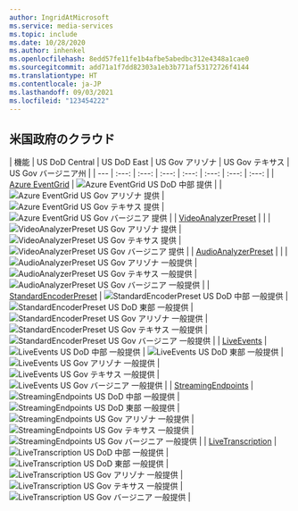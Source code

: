 ```yaml
---
author: IngridAtMicrosoft
ms.service: media-services
ms.topic: include
ms.date: 10/28/2020
ms.author: inhenkel
ms.openlocfilehash: 8edd57fe11fe1b4afbe5abedbc312e4348a1cae0
ms.sourcegitcommit: add71a1f7dd82303a1eb3b771af53172726f4144
ms.translationtype: HT
ms.contentlocale: ja-JP
ms.lasthandoff: 09/03/2021
ms.locfileid: "123454222"
---
```

<!--Feature availability in region-->

## <a name="us-government-cloud"></a>米国政府のクラウド

| 機能 |  US DoD Central | US DoD East | US Gov アリゾナ | US Gov テキサス | US Gov バージニア州 |
| --- | :---: | :---: | :---: | :---: | :---: | :---: | :---: |
| [Azure EventGrid](../monitoring/reacting-to-media-services-events.md) | ![Azure EventGrid US DoD 中部 提供](../media/azure-clouds-regions/ga.svg)   | <!-- US DoD East -->  | ![Azure EventGrid US Gov アリゾナ 提供](../media/azure-clouds-regions/ga.svg)    | ![Azure EventGrid US Gov テキサス 提供](../media/azure-clouds-regions/ga.svg)   | ![Azure EventGrid US Gov バージニア 提供](../media/azure-clouds-regions/ga.svg)  |
| [VideoAnalyzerPreset](../analyze-video-audio-files-concept.md) |<!-- US DoD Central -->  | <!-- US DoD East -->  | ![VideoAnalyzerPreset US Gov アリゾナ 提供](../media/azure-clouds-regions/ga.svg)  | ![VideoAnalyzerPreset US Gov テキサス 提供](../media/azure-clouds-regions/ga.svg)  | ![VideoAnalyzerPreset US Gov バージニア 提供](../media/azure-clouds-regions/ga.svg)  |
| [AudioAnalyzerPreset](../analyze-video-audio-files-concept.md) |<!-- US DoD Central -->  | <!-- US DoD East -->  | ![AudioAnalyzerPreset US Gov アリゾナ 一般提供](../media/azure-clouds-regions/ga.svg)   | ![AudioAnalyzerPreset US Gov テキサス 一般提供](../media/azure-clouds-regions/ga.svg)  | ![AudioAnalyzerPreset US Gov バージニア 一般提供](../media/azure-clouds-regions/ga.svg)  |
| [StandardEncoderPreset](../encode-concept.md) | ![StandardEncoderPreset US DoD 中部 一般提供](../media/azure-clouds-regions/ga.svg) | ![StandardEncoderPreset US DoD 東部 一般提供](../media/azure-clouds-regions/ga.svg) | ![StandardEncoderPreset US Gov アリゾナ 一般提供](../media/azure-clouds-regions/ga.svg) | ![StandardEncoderPreset US Gov テキサス 一般提供](../media/azure-clouds-regions/ga.svg) | ![StandardEncoderPreset US Gov バージニア 一般提供](../media/azure-clouds-regions/ga.svg) |
| [LiveEvents](../stream-live-streaming-concept.md) | ![LiveEvents US DoD 中部 一般提供](../media/azure-clouds-regions/ga.svg) | ![LiveEvents US DoD 東部 一般提供](../media/azure-clouds-regions/ga.svg) | ![LiveEvents US Gov アリゾナ 一般提供](../media/azure-clouds-regions/ga.svg) | ![LiveEvents US Gov テキサス 一般提供](../media/azure-clouds-regions/ga.svg) | ![LiveEvents US Gov バージニア 一般提供](../media/azure-clouds-regions/ga.svg) |
| [StreamingEndpoints](../stream-streaming-endpoint-concept.md) | ![StreamingEndpoints US DoD 中部 一般提供](../media/azure-clouds-regions/ga.svg) | ![StreamingEndpoints US DoD 東部 一般提供](../media/azure-clouds-regions/ga.svg) | ![StreamingEndpoints US Gov アリゾナ 一般提供](../media/azure-clouds-regions/ga.svg) | ![StreamingEndpoints US Gov テキサス 一般提供](../media/azure-clouds-regions/ga.svg) | ![StreamingEndpoints US Gov バージニア 一般提供](../media/azure-clouds-regions/ga.svg) | 
| [LiveTranscription](../live-event-live-transcription-how-to.md) | ![LiveTranscription US DoD 中部 一般提供](../media/azure-clouds-regions/ga.svg) | ![LiveTranscription US DoD 東部 一般提供](../media/azure-clouds-regions/ga.svg) | ![LiveTranscription US Gov アリゾナ 一般提供](../media/azure-clouds-regions/ga.svg) | ![LiveTranscription US Gov テキサス 一般提供](../media/azure-clouds-regions/ga.svg) | ![LiveTranscription US Gov バージニア 一般提供](../media/azure-clouds-regions/ga.svg) |
